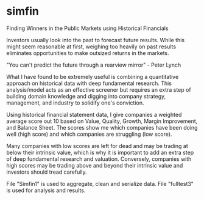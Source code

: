 # simfin
Finding Winners in the Public Markets using Historical Financials

Investors usually look into the past to forecast future results. While this might seem reasonable at first, weighing too heavily on past results eliminates opportunities to make outsized returns in the markets.

"You can't predict the future through a rearview mirror" - Peter Lynch

What I have found to be extremely useful is combining a quantitative approach on historical data with deep fundamental research. This analysis/model acts as an effective screener but requires an extra step of building domain knowledge and digging into company strategy, management, and industry to solidify one's conviction.

Using historical financial statement data, I give companies a weighted average score out 10 based on Value, Quality, Growth, Margin Improvement, and Balance Sheet. The scores show me which companies have been doing well (high score) and which companies are struggling (low score).

Many companies with low scores are left for dead and may be trading at below their intrinsic value, which is why it is important to add an extra step of deep fundamental research and valuation. Conversely, companies with high scores may be trading above and beyond their intrinsic value and investors should tread carefully.


File "Simfin1" is used to aggregate, clean and serialize data. 
File "fulltest3" is used for analysis and results.

